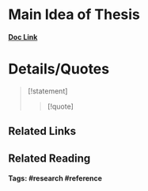 # Main Idea of Thesis



#### [Doc Link](https://pubmed.ncbi.nlm.nih.gov/33179420/)

# Details/Quotes

> [!statement] 
> 
> >[!quote]




## Related Links

## Related Reading



#### Tags: #research #reference 